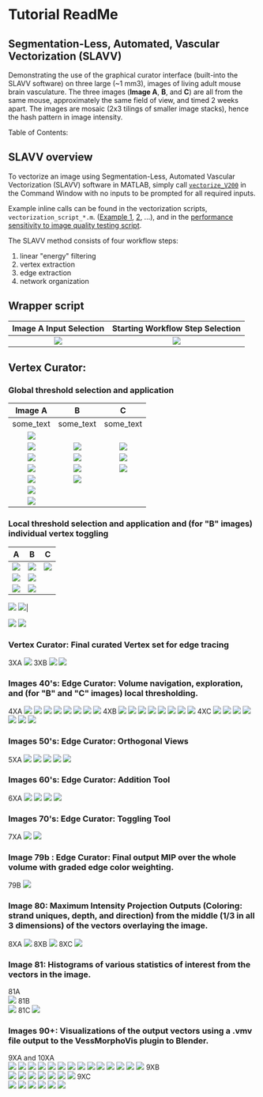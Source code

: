 # **Tutorial ReadMe**
## Segmentation-Less, Automated, Vascular Vectorization (SLAVV)

Demonstrating the use of the graphical curator interface (built-into the SLAVV software) on three large (~1 mm3), images of living adult mouse brain vasculature. The three images (**Image A**, **B**, and **C**) are all from the same mouse, approximately the same field of view, and timed 2 weeks apart. The images are mosaic (2x3 tilings of smaller image stacks), hence the hash pattern in image intensity.

<!--[This folder](https://github.com/UTFOIL/Vectorization-Public/blob/master/tutorial/) contains the screenshots demonstrating the use of the SLAVV software on **Images A**, **B**, and **C**.-->

Table of Contents:

## SLAVV overview
To vectorize an image using Segmentation-Less, Automated Vascular Vectorization (SLAVV) software in MATLAB, simply call [```vectorize_V200```](https://github.com/UTFOIL/Vectorization-Public/blob/master/vectorize_V200.m) in the Command Window with no inputs to be prompted for all required inputs.

Example inline calls can be found in the vectorization scripts, ```vectorization_script_*.m```. ([Example 1](https://github.com/UTFOIL/Vectorization-Public/blob/master/source/vectorization_script_2017MMDD_TxRed_chronic.m), [2](https://github.com/UTFOIL/Vectorization-Public/blob/master/source/vectorization_script_michael.m), ...), and in the [performance sensitivity to image quality testing script](https://github.com/UTFOIL/Vectorization-Public/blob/master/source/noise_sensitivity_study_V2.m).

The SLAVV method consists of four workflow steps:
1. linear "energy" filtering
2. vertex extraction
3. edge extraction
4. network organization



<!--Images 1-2:-->
## Wrapper script
Image A Input Selection | Starting Workflow Step Selection
:---: | :---:
![](tutorial/1.png)|![](tutorial/2.png)

<!--Images 10's:-->
## Vertex Curator: 
### Global threshold selection and application  
Image A | B | C
:---: | :---: | :---:
some_text | some_text | some_text
![](tutorial/10.png)||
![](tutorial/11.png)|![](tutorial/10b.png)|![](tutorial/10c.png)
![](tutorial/12.png)|![](tutorial/11b.png)|![](tutorial/11c.png)
![](tutorial/14.png)|![](tutorial/12b.png)|![](tutorial/12c.png)
![](tutorial/15.png)|![](tutorial/13b.png)|
![](tutorial/16.png)||
![](tutorial/17.png)||

<!--Images 20's:--> 
### Local  threshold selection and application and (for "B" images) individual vertex toggling  
A | B | C
:---: | :---: | :---:
![](tutorial/20.png)|![](tutorial/20b.png)|![](tutorial/20c.png)
![](tutorial/21.png)|![](tutorial/21b.png)|
![](tutorial/22.png)|![](tutorial/22b.png)|


![](tutorial/23b.png)
![](tutorial/24b.png)|

![](tutorial/25b.png)
![](tutorial/26b.png)

<!--Image  30's: -->
### Vertex Curator: Final curated Vertex set for edge tracing  
3XA
![](tutorial/30.png)
3XB
![](tutorial/30b.png)
![](tutorial/31b.png)
### Images 40's:   Edge Curator: Volume navigation, exploration, and (for "B" and "C" images) local thresholding.  
4XA
![](tutorial/40.png)
![](tutorial/41.png)
![](tutorial/42.png)
![](tutorial/43.png)
![](tutorial/44.png)
![](tutorial/45.png)
![](tutorial/46.png)
![](tutorial/47.png)
4XB
![](tutorial/40b.png)
![](tutorial/41b.png)
![](tutorial/42b.png)
![](tutorial/43b.png)
![](tutorial/44b.png)
![](tutorial/45b.png)
![](tutorial/46b.png)
![](tutorial/47b.png)
4XC
![](tutorial/40c.png)
![](tutorial/41c.png)
![](tutorial/42c.png)
![](tutorial/43c.png)
![](tutorial/44c.png)
![](tutorial/45c.png)
![](tutorial/46c.png)
### Images 50's:   Edge Curator: Orthogonal Views  
5XA
![](tutorial/50.png)
![](tutorial/51.png)
![](tutorial/52.png)
![](tutorial/53.png)
![](tutorial/54.png)
### Images 60's:   Edge Curator: Addition Tool  
6XA
![](tutorial/60.png)
![](tutorial/61.png)
![](tutorial/62.png)
![](tutorial/63.png)
### Images 70's:   Edge Curator: Toggling Tool  
7XA
![](tutorial/70.png)
![](tutorial/71.png)
### Image  79b :   Edge Curator: Final output MIP over the whole volume with graded edge color weighting.  
79B
![](tutorial/79b.png)

### Image    80: Maximum Intensity Projection Outputs (Coloring: strand uniques, depth, and direction) from the middle (1/3 in all 3 dimensions) of the vectors overlaying the image.  
8XA
![](tutorial/80.png)
8XB
![](tutorial/80b.png)
8XC
![](tutorial/80c.png)

### Image    81: Histograms of various statistics of interest from the vectors in the image.  
81A  
![](tutorial/81.png)
81B  
![](tutorial/81b.png)
81C
![](tutorial/81c.png)

### Images  90+: Visualizations of the output vectors using a .vmv file output to the VessMorphoVis plugin to Blender.  
9XA and 10XA  
![](tutorial/90.png)
![](tutorial/91.png)
![](tutorial/92.png)
![](tutorial/93.png)
![](tutorial/94.png)
![](tutorial/95.png)
![](tutorial/96.png)
![](tutorial/97.png)
![](tutorial/98.png)
![](tutorial/99.png)
![](tutorial/100.png)
![](tutorial/101.png)
![](tutorial/102.png)
![](tutorial/103.png)
9XB  
![](tutorial/90b.png)
![](tutorial/91b.png)
![](tutorial/92b.png)
![](tutorial/93b.png)
![](tutorial/94b.png)
![](tutorial/95b.png)
![](tutorial/96b.png)
9XC  
![](tutorial/90c.png)
![](tutorial/91c.png)
![](tutorial/92c.png)
![](tutorial/93c.png)
![](tutorial/94c.png)
![](tutorial/95c.png)
